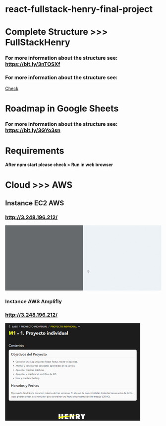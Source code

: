 # react-fullstack-henry-final-project

# Complete Structure >>> FullStackHenry
### For more information about the structure see: https://bit.ly/3nTOSXf
### For more information about the structure see:
<a href="https://github.com/ricaza81/final-project-fullstack-henry-agronielsen" target="_blank">Check</a>
# Roadmap in Google Sheets
### For more information about the structure see: https://bit.ly/3GYo3sn

# Requirements
#### After npm start please check > Run in web browser

# Cloud >>> AWS
## Instance EC2 AWS
### http://3.248.196.212/ <br>

![img](https://github.com/ricaza81/final-project-fullstack-henry-agronielsen/raw/master/three-gif.gif)

### Instance AWS Amplifly
### http://3.248.196.212/ <br>

![img](https://github.com/ricaza81/final-project-fullstack-henry-agronielsen/raw/master/req.png)
